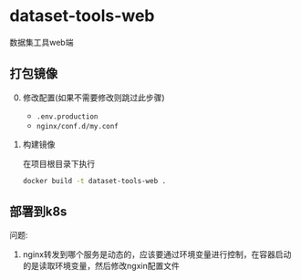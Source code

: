 # dataset-tools-web

数据集工具web端

## 打包镜像

0. 修改配置(如果不需要修改则跳过此步骤)

    - `.env.production`
    - `nginx/conf.d/my.conf`

1. 构建镜像

    在项目根目录下执行
    ```bash
    docker build -t dataset-tools-web .
    ```

## 部署到k8s

问题:

1. nginx转发到哪个服务是动态的，应该要通过环境变量进行控制，在容器启动的是读取环境变量，然后修改ngxin配置文件
